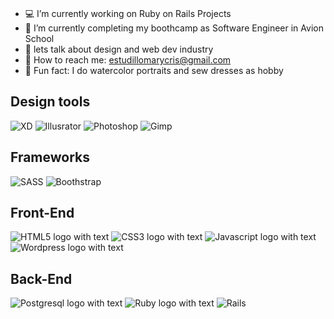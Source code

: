 <img src="https://github.com/MaryCrisEstudillo/blog-app/blob/main/Web%201920%20%E2%80%93%201.png" alt="">
<img src="https://github-readme-stats.vercel.app/api/top-langs/?username=MaryCrisEstudillo&theme=dark&langs_count=10&layout=compact" alt="">

- 💻 I’m currently working on Ruby on Rails Projects
- 🚀 I’m currently completing my boothcamp as Software Engineer in Avion School
- 💬 lets talk about design and web dev industry
- 📨 How to reach me: estudillomarycris@gmail.com
- 🎨 Fun fact: I do watercolor portraits and sew dresses as hobby

## Design tools
<img alt="XD" src="https://img.shields.io/badge/Adobe%20XD-FF61F6?style=for-the-badge&logo=Adobe%20XD&logoColor=white"/> <img alt="Illusrator" src="https://img.shields.io/badge/Adobe%20Illustrator-FF9A00?style=for-the-badge&logo=adobe%20illustrator&logoColor=white"/> <img alt="Photoshop" src="https://img.shields.io/badge/Adobe%20Photoshop-31A8FF?style=for-the-badge&logo=Adobe%20Photoshop&logoColor=black"/> <img alt="Gimp" src="https://img.shields.io/badge/gimp-5C5543?style=for-the-badge&logo=gimp&logoColor=white"/>

## Frameworks
<img alt="SASS" src="https://img.shields.io/badge/SASS-hotpink.svg?style=for-the-badge&logo=SASS&logoColor=white"/> <img alt="Boothstrap" src="https://img.shields.io/badge/Bootstrap-563D7C?style=for-the-badge&logo=bootstrap&logoColor=white"/>

## Front-End

![HTML5 logo with text](https://img.shields.io/badge/HTML5-E34F26?style=for-the-badge&logo=html5&logoColor=white)
![CSS3 logo with text](https://img.shields.io/badge/CSS3-1572B6?style=for-the-badge&logo=css3&logoColor=white)
![Javascript logo with text](https://img.shields.io/badge/JavaScript-F7DF1E?style=for-the-badge&logo=javascript&logoColor=black)
![Wordpress logo with text](https://img.shields.io/badge/Wordpress-21759B?style=for-the-badge&logo=wordpress&logoColor=white)

## Back-End
![Postgresql logo with text](https://img.shields.io/badge/PostgreSQL-316192?style=for-the-badge&logo=postgresql&logoColor=white)
![Ruby logo with text](https://img.shields.io/badge/Ruby-CC342D?style=for-the-badge&logo=ruby&logoColor=white)
<img alt="Rails" src="https://img.shields.io/badge/rails-%23CC0000.svg?style=for-the-badge&logo=ruby-on-rails&logoColor=white"/>

